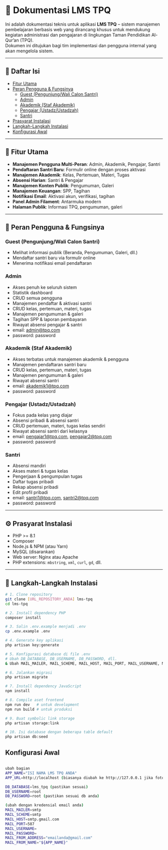 # 📘 Dokumentasi LMS TPQ

Ini adalah dokumentasi teknis untuk aplikasi **LMS TPQ** – sistem manajemen pembelajaran berbasis web yang dirancang khusus untuk mendukung kegiatan administrasi dan pengajaran di lingkungan Taman Pendidikan Al-Qur’an (TPQ).  
Dokumen ini ditujukan bagi tim implementasi dan pengguna internal yang akan mengelola sistem.

---


## 📑 Daftar Isi

- [Fitur Utama](#fitur-utama)
- [Peran Pengguna & Fungsinya](#peran-pengguna--fungsinya)
  - [Guest (Pengunjung/Wali Calon Santri)](#guest-pengunjungwali-calon-santri)
  - [Admin](#admin)
  - [Akademik (Staf Akademik)](#akademik-staf-akademik)
  - [Pengajar (Ustadz/Ustadzah)](#pengajar-ustadzustadzah)
  - [Santri](#santri)
- [Prasyarat Instalasi](#prasyarat-instalasi)
- [Langkah-Langkah Instalasi](#langkah-langkah-instalasi)
- [Konfigurasi Awal](#konfigurasi-awal)

---

## 🎯 Fitur Utama

- **Manajemen Pengguna Multi-Peran**: Admin, Akademik, Pengajar, Santri
- **Pendaftaran Santri Baru**: Formulir online dengan proses aktivasi
- **Manajemen Akademik**: Kelas, Pertemuan, Materi, Tugas
- **Absensi Harian**: Santri & Pengajar
- **Manajemen Konten Publik**: Pengumuman, Galeri
- **Manajemen Keuangan**: SPP, Tagihan
- **Notifikasi Email**: Aktivasi akun, verifikasi, tagihan
- **Panel Admin Filament**: Antarmuka modern
- **Halaman Publik**: Informasi TPQ, pengumuman, galeri

---

## 👥 Peran Pengguna & Fungsinya

### Guest (Pengunjung/Wali Calon Santri)

- Melihat informasi publik (Beranda, Pengumuman, Galeri, dll.)
- Mendaftar santri baru via formulir online
- Menerima notifikasi email pendaftaran

### Admin

- Akses penuh ke seluruh sistem
- Statistik dashboard
- CRUD semua pengguna
- Manajemen pendaftar & aktivasi santri
- CRUD kelas, pertemuan, materi, tugas
- Manajemen pengumuman & galeri
- Tagihan SPP & laporan pembayaran
- Riwayat absensi pengajar & santri
- email: admin@tpq.com
- password: password

### Akademik (Staf Akademik)

- Akses terbatas untuk manajemen akademik & pengguna
- Manajemen pendaftaran santri baru
- CRUD kelas, pertemuan, materi, tugas
- Manajemen pengumuman & galeri
- Riwayat absensi santri
- email: akademik1@tpq.com
- password: password

### Pengajar (Ustadz/Ustadzah)

- Fokus pada kelas yang diajar
- Absensi pribadi & absensi santri
- CRUD pertemuan, materi, tugas kelas sendiri
- Riwayat absensi santri dari kelasnya
- email: pengajar1@tpq.com, pengajar2@tpq.com
- password: password

### Santri

- Absensi mandiri
- Akses materi & tugas kelas
- Pengerjaan & pengumpulan tugas
- Daftar tugas pribadi
- Rekap absensi pribadi
- Edit profil pribadi
- email: santri1@tpq.com, santri2@tpq.com
- password: password

---

## ⚙️ Prasyarat Instalasi

- PHP >= 8.1
- Composer
- Node.js & NPM (atau Yarn)
- MySQL (disarankan)
- Web server: Nginx atau Apache
- PHP extensions: `mbstring`, `xml`, `curl`, `gd`, dll.

---

## 🚀 Langkah-Langkah Instalasi

```bash
# 1. Clone repository
git clone [URL_REPOSITORY_ANDA] lms-tpq
cd lms-tpq

# 2. Install dependency PHP
composer install

# 3. Salin .env.example menjadi .env
cp .env.example .env

# 4. Generate key aplikasi
php artisan key:generate

# 5. Konfigurasi database di file .env
# Ubah DB_DATABASE, DB_USERNAME, DB_PASSWORD, dll.
& Ubah MAIL_MAILER, MAIL_SCHEME, MAIL_HOST, MAIL_PORT, MAIL_USERNAME, MAIL_PASSWORD, MAIL_FROM_ADDRESS, MAIL_FROM_NAME sesuai kredensial email anda

# 6. Jalankan migrasi
php artisan migrate

# 7. Install dependency JavaScript
npm install

# 8. Compile aset frontend
npm run dev   # untuk development
npm run build # untuk produksi

# 9. Buat symbolic link storage
php artisan storage:link

# 10. Isi database dengan beberapa table default 
php artisan db:seed

```

## Konfigurasi Awal
```bash

ubah bagian
APP_NAME="ISI NAMA LMS TPQ ANDA"
APP_URL=http://localhost (biasanya diubah ke http://127.0.0.1 jika foto profile user tidak muncul) 

DB_DATABASE=lms_tpq (pastikan sesuai)
DB_USERNAME=root
DB_PASSWORD=root (pastikan sesuai db anda)

(ubah dengan kredensial email anda)
MAIL_MAILER=smtp
MAIL_SCHEME=smtp
MAIL_HOST=smtp.gmail.com
MAIL_PORT=587
MAIL_USERNAME=
MAIL_PASSWORD=
MAIL_FROM_ADDRESS="emailanda@gmail.com"
MAIL_FROM_NAME="${APP_NAME}"
